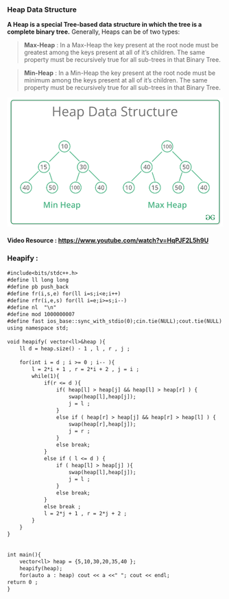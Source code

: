 ### Heap Data Structure 

**A Heap is a special Tree-based data structure in which the tree is a complete binary tree.** Generally, Heaps can be of two types: 
> **Max-Heap** : In a Max-Heap the key present at the root node must be greatest among the keys present at all of it’s children. The same property must be recursively true for all sub-trees in that Binary Tree.

> **Min-Heap** : In a Min-Heap the key present at the root node must be minimum among the keys present at all of it’s children. The same property must be recursively true for all sub-trees in that Binary Tree.

<img src="../../../images/heap.png" >

#### Video Resource : https://www.youtube.com/watch?v=HqPJF2L5h9U

### Heapify : 

```
#include<bits/stdc++.h>
#define ll long long
#define pb push_back
#define fr(i,s,e) for(ll i=s;i<e;i++)
#define rfr(i,e,s) for(ll i=e;i>=s;i--)
#define nl  "\n"
#define mod 1000000007
#define fast ios_base::sync_with_stdio(0);cin.tie(NULL);cout.tie(NULL)
using namespace std;

void heapify( vector<ll>&heap ){
    ll d = heap.size() - 1 , l , r , j ;
    
    for(int i = d ; i >= 0 ; i-- ){
        l = 2*i + 1 , r = 2*i + 2 , j = i ;
        while(1){
            if(r <= d ){
                if( heap[l] > heap[j] && heap[l] > heap[r] ) {
                    swap(heap[l],heap[j]);
                    j = l ;
                }
                else if ( heap[r] > heap[j] && heap[r] > heap[l] ) {
                    swap(heap[r],heap[j]);
                    j = r ;
                }
                else break;
            }
            else if ( l <= d ) {
                if ( heap[l] > heap[j] ){
                    swap(heap[l],heap[j]);
                    j = l ;
                }
                else break;
            }
            else break ;
            l = 2*j + 1 , r = 2*j + 2 ;
        }
    }
}


int main(){
    vector<ll> heap = {5,10,30,20,35,40 };
    heapify(heap);
    for(auto a : heap) cout << a <<" "; cout << endl;
return 0 ;
}




```
